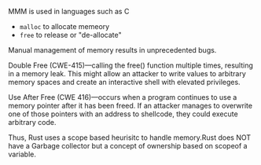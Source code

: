 MMM is used in languages such as C
- `malloc` to allocate memeory
- `free` to release or "de-allocate"

Manual management of memory results in unprecedented bugs.

Double Free (CWE-415)—calling the free() function multiple times, resulting in a memory leak. This might allow an attacker to write values to arbitrary memory spaces and create an interactive shell with elevated privileges.

Use After Free (CWE 416)—occurs when a program continues to use a memory pointer after it has been freed. If an attacker manages to overwrite one of those pointers with an address to shellcode, they could execute arbitrary code.

Thus, Rust uses a scope based heurisitc to handle memory.Rust does NOT have a Garbage collector but a concept of ownership based on scopeof a variable.